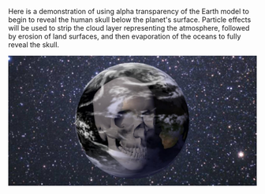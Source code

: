 Here is a demonstration of using alpha transparency of the Earth model to begin to reveal the human skull below the 
planet's surface.  Particle effects will be used to strip the cloud layer representing the atmosphere, followed by 
erosion of land surfaces, and then evaporation of the oceans to fully reveal the skull.

![Prototype Snapshot](../project_images/Earth_Skull.jpg?raw=true "Prototype Snapshot")
